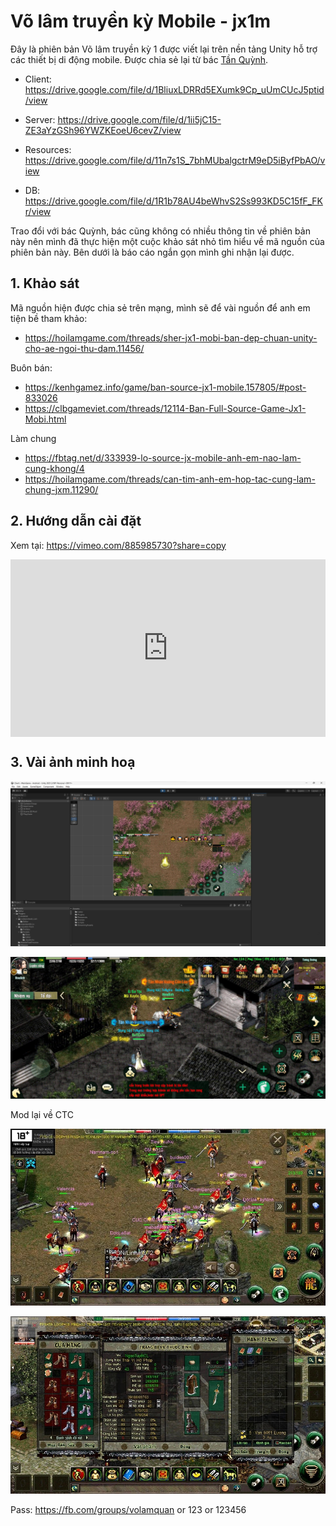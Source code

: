# Võ lâm truyền kỳ Mobile - jx1m
Đây là phiên bản Võ lâm truyền kỳ 1 được viết lại trên nền tảng Unity hỗ trợ các thiết bị di động mobile. Được chia sẻ lại từ bác [Tần Quỳnh](https://www.facebook.com/volamjx1412).

- Client: https://drive.google.com/file/d/1BliuxLDRRd5EXumk9Cp_uUmCUcJ5ptid/view

- Server: https://drive.google.com/file/d/1ii5jC15-ZE3aYzGSh96YWZKEoeU6cevZ/view

- Resources: https://drive.google.com/file/d/11n7s1S_7bhMUbalgctrM9eD5iByfPbAO/view

- DB: https://drive.google.com/file/d/1R1b78AU4beWhvS2Ss993KD5C15fF_FKr/view

Trao đổi với bác Quỳnh, bác cũng không có nhiều thông tin về phiên bản này nên mình đã thực hiện một cuộc khảo sát nhỏ tìm hiểu về mã nguồn của phiên bản này. Bên dưới là báo cáo ngắn gọn mình ghi nhận lại được.



## 1. Khảo sát

Mã nguồn hiện được chia sẻ trên mạng, mình sẽ để vài nguồn để anh em tiện bề tham khảo:

- https://hoilamgame.com/threads/sher-jx1-mobi-ban-dep-chuan-unity-cho-ae-ngoi-thu-dam.11456/

Buôn bán:

- https://kenhgamez.info/game/ban-source-jx1-mobile.157805/#post-833026
- https://clbgameviet.com/threads/12114-Ban-Full-Source-Game-Jx1-Mobi.html

Làm chung

- https://fbtag.net/d/333939-lo-source-jx-mobile-anh-em-nao-lam-cung-khong/4
- https://hoilamgame.com/threads/can-tim-anh-em-hop-tac-cung-lam-chung-jxm.11290/



## 2. Hướng dẫn cài đặt

Xem tại: https://vimeo.com/885985730?share=copy


<div style="padding:56.25% 0 0 0;position:relative;"><iframe src="https://player.vimeo.com/video/885985730?badge=0&amp;autopause=0&amp;quality_selector=1&amp;player_id=0&amp;app_id=58479" frameborder="0" allow="autoplay; fullscreen; picture-in-picture" style="position:absolute;top:0;left:0;width:100%;height:100%;" title="395391743_204354185943011_5942638685764345249_n"></iframe></div><script src="https://player.vimeo.com/api/player.js"></script>



## 3. Vài ảnh minh hoạ

![](./_/jx1m-01.jpg)



![](./_/jx1m-02.jpg)

Mod lại về CTC

![](./_/jx1m-03.jpg)



![](./_/jx1m-04.jpg)

Pass: https://fb.com/groups/volamquan or 123 or 123456
